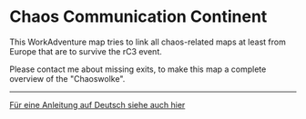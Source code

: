 # Chaos Communication Continent

This WorkAdventure map tries to link all chaos-related maps at least from Europe that are to survive the rC3 event.

Please contact me about missing exits, to make this map a complete overview of the "Chaoswolke".

--------

[Für eine Anleitung auf Deutsch siehe auch hier](https://c0c0bird.github.io/chaos-world/docs/how-to-join)

